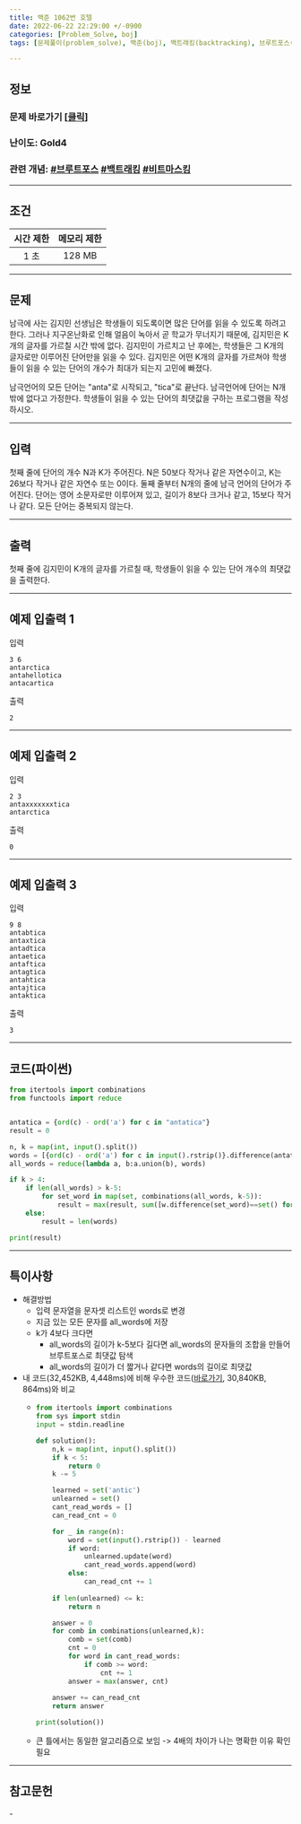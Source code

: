 ```yaml
---
title: 백준 1062번 호텔
date: 2022-06-22 22:29:00 +/-0900
categories: [Problem_Solve, boj]
tags: [문제풀이(problem_solve), 백준(boj), 백트래킹(backtracking), 브루트포스(bruteforce), 비트마스킹(bitmasking)]

---
```

## 정보
### 문제 바로가기 [[클릭](https://www.acmicpc.net/problem/1062)]
### 난이도: Gold4
### 관련 개념: [#브루트포스](https://www.acmicpc.net/problemset?sort=ac_desc&algo=125) [#백트래킹](https://www.acmicpc.net/problemset?sort=ac_desc&algo=5) [#비트마스킹](https://www.acmicpc.net/problemset?sort=ac_desc&algo=14)

---
## 조건

시간 제한|메모리 제한
:---:|:---:
1 초|128 MB

---
## 문제
남극에 사는 김지민 선생님은 학생들이 되도록이면 많은 단어를 읽을 수 있도록 하려고 한다. 그러나 지구온난화로 인해 얼음이 녹아서 곧 학교가 무너지기 때문에, 김지민은 K개의 글자를 가르칠 시간 밖에 없다. 김지민이 가르치고 난 후에는, 학생들은 그 K개의 글자로만 이루어진 단어만을 읽을 수 있다. 김지민은 어떤 K개의 글자를 가르쳐야 학생들이 읽을 수 있는 단어의 개수가 최대가 되는지 고민에 빠졌다.

남극언어의 모든 단어는 "anta"로 시작되고, "tica"로 끝난다. 남극언어에 단어는 N개 밖에 없다고 가정한다. 학생들이 읽을 수 있는 단어의 최댓값을 구하는 프로그램을 작성하시오.

---
## 입력
첫째 줄에 단어의 개수 N과 K가 주어진다. N은 50보다 작거나 같은 자연수이고, K는 26보다 작거나 같은 자연수 또는 0이다. 둘째 줄부터 N개의 줄에 남극 언어의 단어가 주어진다. 단어는 영어 소문자로만 이루어져 있고, 길이가 8보다 크거나 같고, 15보다 작거나 같다. 모든 단어는 중복되지 않는다.

---
## 출력
첫째 줄에 김지민이 K개의 글자를 가르칠 때, 학생들이 읽을 수 있는 단어 개수의 최댓값을 출력한다.

---
## 예제 입출력 1
입력
```
3 6
antarctica
antahellotica
antacartica
```

출력
```
2
```

---
## 예제 입출력 2
입력
```
2 3
antaxxxxxxxtica
antarctica
```

출력
```
0
```

---
## 예제 입출력 3
입력
```
9 8
antabtica
antaxtica
antadtica
antaetica
antaftica
antagtica
antahtica
antajtica
antaktica
```

출력
```
3
```

---
## 코드(파이썬)
```python
from itertools import combinations
from functools import reduce


antatica = {ord(c) - ord('a') for c in "antatica"}
result = 0

n, k = map(int, input().split())
words = [{ord(c) - ord('a') for c in input().rstrip()}.difference(antatica) for _ in range(n)]
all_words = reduce(lambda a, b:a.union(b), words)

if k > 4:
    if len(all_words) > k-5:
        for set_word in map(set, combinations(all_words, k-5)):
            result = max(result, sum([w.difference(set_word)==set() for w in words]))
    else:
        result = len(words)

print(result)

```

---
## 특이사항
- 해결방법
  - 입력 문자열을 문자셋 리스트인 words로 변경
  - 지금 있는 모든 문자를 all_words에 저장
  - k가 4보다 크다면
    - all_words의 길이가 k-5보다 길다면 all_words의 문자들의 조합을 만들어 브루트포스로 최댓값 탐색
    - all_words의 길이가 더 짧거나 같다면 words의 길이로 최댓값 
- 내 코드(32,452KB, 4,448ms)에 비해 우수한 코드([바로가기](https://www.acmicpc.net/source/43128800), 30,840KB, 864ms)와 비교
  - ```python
    from itertools import combinations
    from sys import stdin
    input = stdin.readline

    def solution():
        n,k = map(int, input().split())
        if k < 5:
            return 0
        k -= 5

        learned = set('antic')
        unlearned = set()
        cant_read_words = []
        can_read_cnt = 0

        for _ in range(n):
            word = set(input().rstrip()) - learned
            if word:
                unlearned.update(word)
                cant_read_words.append(word)
            else:
                can_read_cnt += 1
        
        if len(unlearned) <= k:
            return n

        answer = 0
        for comb in combinations(unlearned,k):
            comb = set(comb)
            cnt = 0
            for word in cant_read_words:
                if comb >= word:
                    cnt += 1
            answer = max(answer, cnt)
        
        answer += can_read_cnt
        return answer

    print(solution())
    ```
  - 큰 틀에서는 동일한 알고리즘으로 보임 -> 4배의 차이가 나는 명확한 이유 확인 필요

---
## 참고문헌
\-
